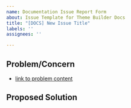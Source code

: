 ```yaml
---
name: Documentation Issue Report Form
about: Issue Template for Theme Builder Docs
title: "[DOCS] New Issue Title"
labels: ''
assignees: ''

---
```


<!-- Issue Content -->
## Problem/Concern

* [link to problem content]()

## Proposed Solution
